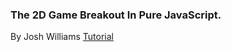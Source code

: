 ### The 2D Game Breakout In Pure JavaScript.

By Josh Williams
[Tutorial](https://developer.mozilla.org/en-US/docs/Games/Tutorials/2D_Breakout_game_pure_JavaScript/Bounce_off_the_walls)
